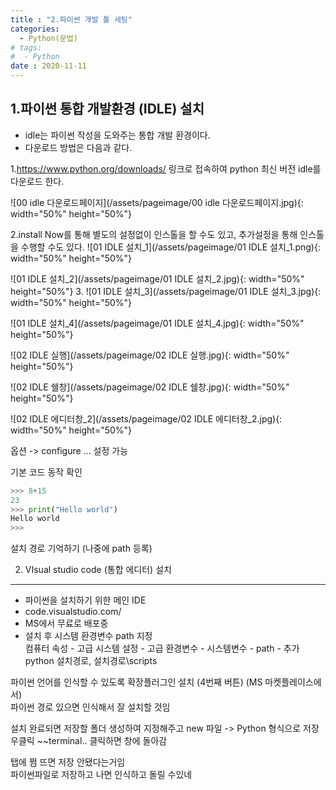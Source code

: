 ```yaml
---
title : "2.파이썬 개발 툴 세팅"
categories:
  - Python(문법)
# tags:
#  - Python
date : 2020-11-11
--- 
```


  
1.파이썬 통합 개발환경 (IDLE)  설치   
---

 - idle는 파이썬 작성을 도와주는 통합 개발 환경이다.  
 - 다운로드 방법은 다음과 같다.  
 
 
1.<https://www.python.org/downloads/> 링크로 접속하여 python 최신 버전 idle를 다운로드 한다.
 
![00 idle 다운로드페이지](/assets/pageimage/00 idle 다운로드페이지.jpg){: width="50%" height="50%"}

2.install Now를 통해 별도의 설정없이 인스톨을 할 수도 있고, 추가설정을 통해 인스톨을 수행할 수도 있다.
![01 IDLE 설치_1](/assets/pageimage/01 IDLE 설치_1.png){: width="50%" height="50%"}

![01 IDLE 설치_2](/assets/pageimage/01 IDLE 설치_2.jpg){: width="50%" height="50%"}
3. 
![01 IDLE 설치_3](/assets/pageimage/01 IDLE 설치_3.jpg){: width="50%" height="50%"}

![01 IDLE 설치_4](/assets/pageimage/01 IDLE 설치_4.jpg){: width="50%" height="50%"}


![02 IDLE 실행](/assets/pageimage/02 IDLE 실행.jpg){: width="50%" height="50%"}

![02 IDLE 쉘창](/assets/pageimage/02 IDLE 쉘창.jpg){: width="50%" height="50%"}

![02 IDLE 에디터창_2](/assets/pageimage/02 IDLE 에디터창_2.jpg){: width="50%" height="50%"}


옵션 -> configure ... 설정 가능   

기본 코드 동작 확인  

```python
>>> 8+15
23
>>> print("Hello world")
Hello world
>>>
```

설치 경로 기억하기 (나중에 path 등록)   

2) VIsual studio code (통합 에디터) 설치  
---

 - 파이썬을 설치하기 위한 메인 IDE   
 - code.visualstudio.com/  
 - MS에서 무료로 배포중   
 - 설치 후 시스템 환경변수 path 지정   
 컴퓨터 속성 - 고급 시스템 설정 - 고급 환경변수 - 시스템변수 - path - 추가   
python 설치경로, 설치경로\scripts  
  
파이썬 언어를 인식할 수 있도록 확장플러그인 설치 (4번째 버튼) (MS 마켓플레이스에서)   
파이썬 경로 있으면 인식해서 잘 설치할 것임   
  
설치 완료되면 저장할 폴더 생성하여 지정해주고 new 파일 -> Python 형식으로 저장   
우클릭 ~~terminal.. 클릭하면 창에 돌아감   
  
탭에 쩜 뜨면 저장 안됐다는거임  
파이썬파일로 저장하고 나면 인식하고 돌릴 수있네  
  
